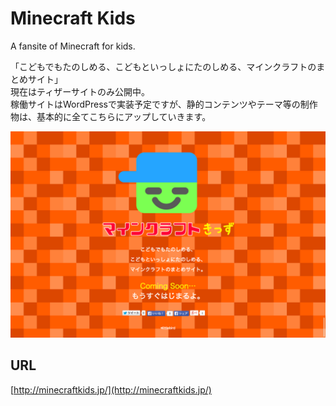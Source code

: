 # Minecraft Kids

A fansite of Minecraft for kids.

「こどもでもたのしめる、こどもといっしょにたのしめる、マインクラフトのまとめサイト」  
現在はティザーサイトのみ公開中。  
稼働サイトはWordPressで実装予定ですが、静的コンテンツやテーマ等の制作物は、基本的に全てこちらにアップしていきます。

![](screenshots/teaser.png?raw=true)

## URL

[http://minecraftkids.jp/](http://minecraftkids.jp/)

